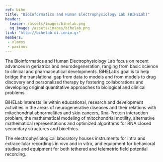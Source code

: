 ```yaml
---
ref: bihe
title: "Bioinformatics and Human Electrophysiology Lab (BiHELab)"
header:
  teaser: /assets/images/bihelab.png
  og_image: /assets/images/bihelab.png
link: "http://bihelab.di.ionio.gr"
members:
 - vlamos
 - paxinos
---
```


The Bioinformatics and Human Electrophysiology Lab focus on recent advances in geriatrics and neurodegeneration, ranging from basic science to clinical and pharmaceutical developments. BiHELab’s goal is to help bridge the translational gap from data to models and from models to drug discovery and personalized therapy by fostering collaborations and developing original quantitative approaches to biological and clinical problems.

BiHELab interests lie within educational, research and development activities in the areas of neurogenerative diseases and their relations with mitochondrial abnormalities and skin cancers, Rna-Protein interaction problem, the mathematical modeling of mitochondrial motility, alternative mathematical representations and optimized algorithms for RNA closed secondary structures and bioethics.

The electrophysiological laboratory houses instruments for intra and extracellular recordings in vivo and in vitro, and equipment for behavioral studies and equipment for both tethered and telemetric field potential recording.
